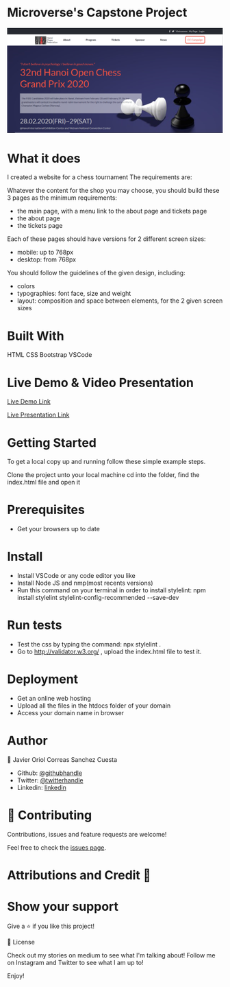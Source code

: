 # Microverse's Capstone Project

![screenshot](/assets/images/screenshot.PNG)

# What it does
I created a website for a chess tournament 
The requirements are:

Whatever the content for the shop you may choose, you should build these 3 pages as the minimum requirements:

- the main page, with a menu link to the about page and tickets page
- the about page
- the tickets page

 

Each of these pages should have versions for 2 different screen sizes: 

- mobile: up to 768px
- desktop: from 768px

You should follow the guidelines of the given design, including:

- colors
- typographies: font face, size and weight
- layout: composition and space between elements, for the 2 given screen sizes

# Built With
HTML
CSS
Bootstrap
VSCode

# Live Demo & Video Presentation
[Live Demo Link](https://raw.githack.com/javitocor/Capstone-Project/master/index.html)

[Live Presentation Link](https://www.loom.com/share/a83a363bfbd54bdfbddc0948616c4c5a)


# Getting Started
To get a local copy up and running follow these simple example steps.

Clone the project unto your local machine
cd into the folder, find the index.html file and open it

# Prerequisites
- Get your browsers up to date

# Install
- Install VSCode or any code editor you like
- Install Node JS and nmp(most recents versions)
- Run this command on your terminal in order to install stylelint: npm install stylelint stylelint-config-recommended --save-dev 

# Run tests
- Test the css by typing the command: npx stylelint .
- Go to http://validator.w3.org/ , upload the index.html file to test it.

# Deployment
- Get an online web hosting
- Upload all the files in the htdocs folder of your domain
- Access your domain name in browser

# Author

👤 Javier Oriol Correas Sanchez Cuesta

- Github: [@githubhandle](https://github.com/javitocor)
- Twitter: [@twitterhandle](https://twitter.com/JavierCorreas4)
- Linkedin: [linkedin](https://www.linkedin.com/in/javier-correas-sanchez-cuesta-15289482/)

# 🤝 Contributing
Contributions, issues and feature requests are welcome!

Feel free to check the [issues page]().

# Attributions and Credit 🚀


# Show your support
Give a ⭐️ if you like this project!

📝 License

Check out my stories on medium to see what I'm talking about! Follow me on Instagram and Twitter to see what I am up to!

Enjoy!
